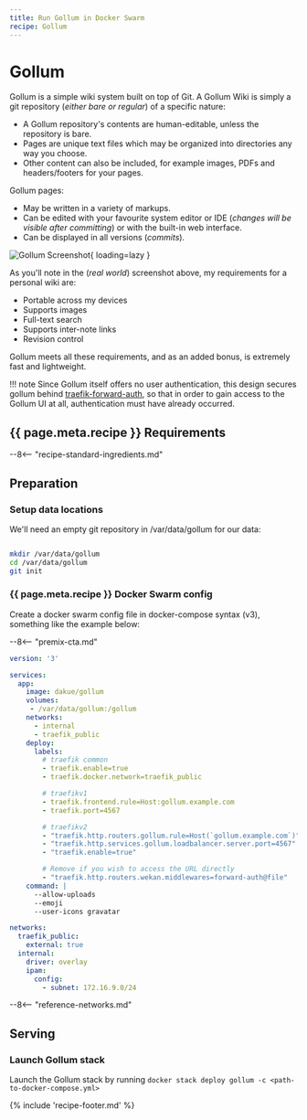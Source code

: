 ```yaml
---
title: Run Gollum in Docker Swarm
recipe: Gollum
---
```


# Gollum

Gollum is a simple wiki system built on top of Git. A Gollum Wiki is simply a git repository (_either bare or regular_) of a specific nature:

* A Gollum repository's contents are human-editable, unless the repository is bare.
* Pages are unique text files which may be organized into directories any way you choose.
* Other content can also be included, for example images, PDFs and headers/footers for your pages.

Gollum pages:

* May be written in a variety of markups.
* Can be edited with your favourite system editor or IDE (_changes will be visible after committing_) or with the built-in web interface.
* Can be displayed in all versions (_commits_).

![Gollum Screenshot](../images/gollum.png){ loading=lazy }

As you'll note in the (_real world_) screenshot above, my requirements for a personal wiki are:

* Portable across my devices
* Supports images
* Full-text search
* Supports inter-note links
* Revision control

Gollum meets all these requirements, and as an added bonus, is extremely fast and lightweight.

!!! note
    Since Gollum itself offers no user authentication, this design secures gollum behind [traefik-forward-auth](/docker-swarm/traefik-forward-auth/), so that in order to gain access to the Gollum UI at all, authentication must have already occurred.

## {{ page.meta.recipe }} Requirements

--8<-- "recipe-standard-ingredients.md"

## Preparation

### Setup data locations

We'll need an empty git repository in /var/data/gollum for our data:

```bash

mkdir /var/data/gollum
cd /var/data/gollum
git init

```

### {{ page.meta.recipe }} Docker Swarm config

Create a docker swarm config file in docker-compose syntax (v3), something like the example below:

--8<-- "premix-cta.md"

```yaml
version: '3'

services:
  app:
    image: dakue/gollum
    volumes:
     - /var/data/gollum:/gollum
    networks:
      - internal
      - traefik_public
    deploy:
      labels:
        # traefik common
        - traefik.enable=true
        - traefik.docker.network=traefik_public

        # traefikv1
        - traefik.frontend.rule=Host:gollum.example.com
        - traefik.port=4567     

        # traefikv2
        - "traefik.http.routers.gollum.rule=Host(`gollum.example.com`)"
        - "traefik.http.services.gollum.loadbalancer.server.port=4567"
        - "traefik.enable=true"

        # Remove if you wish to access the URL directly
        - "traefik.http.routers.wekan.middlewares=forward-auth@file"
    command: |
      --allow-uploads
      --emoji
      --user-icons gravatar

networks:
  traefik_public:
    external: true
  internal:
    driver: overlay
    ipam:
      config:
        - subnet: 172.16.9.0/24
```

--8<-- "reference-networks.md"

## Serving

### Launch Gollum stack

Launch the Gollum stack by running ```docker stack deploy gollum -c <path-to-docker-compose.yml>```

[^1]: In the current implementation, Gollum is a "single user" tool only. The contents of the wiki are saved as markdown files under /var/data/gollum, and all the git commits are currently "Anonymous"

{% include 'recipe-footer.md' %}
